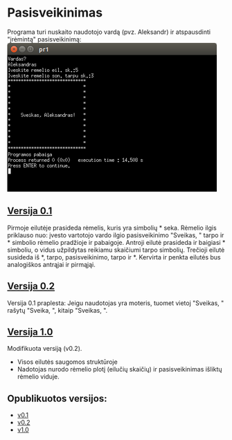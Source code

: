 # Pasisveikinimas
Programa turi nuskaito naudotojo vardą (pvz. Aleksandr) ir atspausdinti "įrėmintą" pasisveikinimą:
![](1.png)

## [Versija 0.1](https://github.com/Igumenov-A/1-uzd./tree/v0.1)
Pirmoje eilutėje prasideda rėmelis, kuris yra simbolių * seka.
Rėmelio ilgis priklauso nuo: įvesto vartotojo vardo ilgio pasisveikinimo "Sveikas, " tarpo ir \* simbolio rėmelio pradžioje ir pabaigoje.
Antroji eilutė prasideda ir baigiasi \* simboliu, o vidus užpildytas reikiamu skaičiumi tarpo simbolių. 
Trečioji eilutė susideda iš \*, tarpo, pasisveikinimo, tarpo ir \*. 
Kervirta ir penkta eilutės bus analogiškos antrąjai ir pirmąjąi. 

## [Versija 0.2](https://github.com/Igumenov-A/1-uzd./tree/v0.2)
Versija 0.1 praplesta:
Jeigu naudotojas yra moteris, tuomet vietoj "Sveikas, " rašytų "Sveika, ", kitaip "Sveikas, ".  

## [Versija 1.0](https://github.com/Igumenov-A/1-uzd./tree/v1.0)
Modifikuota versiją (v0.2).
* Visos eilutės saugomos struktūroje
* Nadotojas nurodo rėmelio plotį (eilučių skaičių) ir pasisveikinimas išliktų rėmelio viduje. 

## Opublikuotos versijos:
- [v0.1](https://github.com/Igumenov-A/1-uzd./releases/tag/v0.1)
- [v0.2](https://github.com/Igumenov-A/1-uzd./releases/tag/v0.2)
- [v1.0](https://github.com/Igumenov-A/1-uzd./releases/tag/v1.0)
